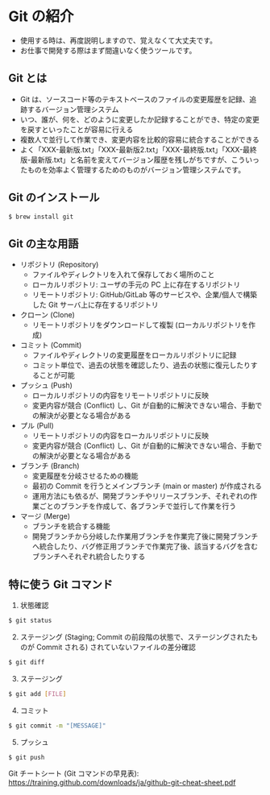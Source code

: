 # Git の紹介
* 使用する時は、再度説明しますので、覚えなくて大丈夫です。
* お仕事で開発する際はまず間違いなく使うツールです。

## Git とは 
* Git は、ソースコード等のテキストベースのファイルの変更履歴を記録、追跡するバージョン管理システム
* いつ、誰が、何を、どのように変更したか記録することができ、特定の変更を戻すといったことが容易に行える
* 複数人で並行して作業でき、変更内容を比較的容易に統合することができる
* よく「XXX-最新版.txt」「XXX-最新版2.txt」「XXX-最終版.txt」「XXX-最終版-最新版.txt」と名前を変えてバージョン履歴を残しがちですが、こういったものを効率よく管理するためのものがバージョン管理システムです。

## Git のインストール
```bash
$ brew install git
```

## Git の主な用語
* リポジトリ (Repository)
  * ファイルやディレクトリを入れて保存しておく場所のこと
  * ローカルリポジトリ: ユーザの手元の PC 上に存在するリポジトリ
  * リモートリポジトリ: GitHub/GitLab 等のサービスや、企業/個人で構築した Git サーバ上に存在するリポジトリ
* クローン (Clone)
  * リモートリポジトリをダウンロードして複製 (ローカルリポジトリを作成)
* コミット (Commit)
  * ファイルやディレクトリの変更履歴をローカルリポジトリに記録
  * コミット単位で、過去の状態を確認したり、過去の状態に復元したりすることが可能
* プッシュ (Push)
  * ローカルリポジトリの内容をリモートリポジトリに反映
  * 変更内容が競合 (Conflict) し、Git が自動的に解決できない場合、手動での解決が必要となる場合がある
* プル (Pull)
  * リモートリポジトリの内容をローカルリポジトリに反映
  * 変更内容が競合 (Conflict) し、Git が自動的に解決できない場合、手動での解決が必要となる場合がある
* ブランチ (Branch)
  * 変更履歴を分岐させるための機能
  * 最初の Commit を行うとメインブランチ (main or master) が作成される
  * 運用方法にも依るが、開発ブランチやリリースブランチ、それぞれの作業ごとのブランチを作成して、各ブランチで並行して作業を行う
* マージ (Merge)
  * ブランチを統合する機能
  * 開発ブランチから分岐した作業用ブランチを作業完了後に開発ブランチへ統合したり、バグ修正用ブランチで作業完了後、該当するバグを含むブランチへそれぞれ統合したりする

## 特に使う Git コマンド
1. 状態確認
```bash
$ git status
```
2. ステージング (Staging; Commit の前段階の状態で、ステージングされたものが Commit される) されていないファイルの差分確認
```bash
$ git diff 
```
3. ステージング
```bash
$ git add [FILE]
```
4. コミット
```bash
$ git commit -m "[MESSAGE]"
```
5. プッシュ
```bash
$ git push
```

Git チートシート (Git コマンドの早見表): https://training.github.com/downloads/ja/github-git-cheat-sheet.pdf